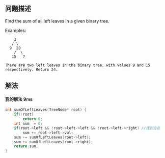## 问题描述
Find the sum of all left leaves in a given binary tree.

Examples:
```
    3
   / \
  9  20
    /  \
   15   7

There are two left leaves in the binary tree, with values 9 and 15 respectively. Return 24.
```

## 解法

#### 我的解法 9ms
```cpp
int sumOfLeftLeaves(TreeNode* root) {
    if(!root)
        return 0;
    int sum  = 0;
    if(root->left && !root->left->left && !root->left->right) //找到左树叶节点
        sum += root->left->val;
    sum += sumOfLeftLeaves(root->left);
    sum += sumOfLeftLeaves(root->right);
    return sum;
}
```




